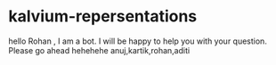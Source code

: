 # kalvium-repersentations

hello Rohan , I am a bot. I will be happy to help you with your question. Please go ahead
hehehehe
anuj,kartik,rohan,aditi